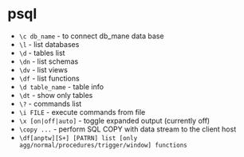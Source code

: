 # psql

- `\c db_name` - to connect db_mane data base
- `\l` - list databases
- `\d` - tables list
- `\dn` - list schemas
- `\dv` - list views
- `\df` - list functions
- `\d table_name` - table info
- `\dt` - show only tables
- `\?` - commands list
- `\i FILE` - execute commands from file
- `\x [on|off|auto]` -  toggle expanded output (currently off)
- `\copy ...` - perform SQL COPY with data stream to the client host
- `\df[anptw][S+] [PATRN] list [only agg/normal/procedures/trigger/window] functions`
